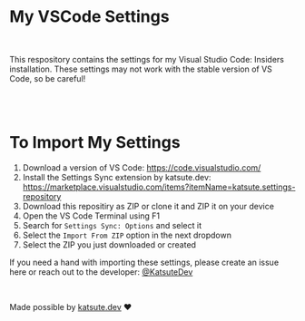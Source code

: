 # My VSCode Settings

<br>

This respository contains the settings for my Visual Studio Code: Insiders installation. These settings may not work with the stable version of VS Code, so be careful!

<br>
<br>

# To Import My Settings
1. Download a version of VS Code: https://code.visualstudio.com/
2. Install the Settings Sync extension by katsute.dev: https://marketplace.visualstudio.com/items?itemName=katsute.settings-repository
3. Download this repositiry as ZIP or clone it and ZIP it on your device
4. Open the VS Code Terminal using F1
5. Search for `Settings Sync: Options` and select it
6. Select the `Import From ZIP` option in the next dropdown
7. Select the ZIP you just downloaded or created

If you need a hand with importing these settings, please create an issue here or reach out to the developer: [@KatsuteDev](https://github.com/KatsuteDev)

<br>

Made possible by [katsute.dev](https://katsute.dev/product/settings-repository/) ❤️
